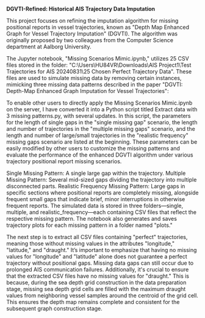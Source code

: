 **DGVTI-Refined: Historical AIS Trajectory Data Imputation**

This project focuses on refining the imputation algorithm for missing positional reports in vessel trajectories, known as "Depth Map Enhanced Graph for Vessel Trajectory Imputation" (DGVTI). The algorithm was originally proposed by two colleagues from the Computer Science department at Aalborg University.

The Jupyter notebook, "Missing Scenarios Mimic.ipynb," utilizes 25 CSV files stored in the folder: "C:\Users\HU84VR\Downloads\AIS Project1\Test Trajectories for AIS 20240831\25 Chosen Perfect Trajectory Data". These files are used to simulate missing data by removing certain instances, mimicking three missing data patterns described in the paper "DGVTI: Depth-Map Enhanced Graph Imputation for Vessel Trajectories":

To enable other users to directly apply the Missing Scenarios Mimic.ipynb on the server, I have converted it into a Python script titled Extract data with 3 missing patterns.py, with several updates. In this script, the parameters for the length of single gaps in the "single missing gap" scenario, the length and number of trajectories in the "multiple missing gaps" scenario, and the length and number of large/small trajectories in the "realistic frequency" missing gaps scenario are listed at the beginning. These parameters can be easily modified by other users to customize the missing patterns and evaluate the performance of the enhanced DGVTI algorithm under various trajectory positional report missing scenarios.

Single Missing Pattern: A single large gap within the trajectory.
Multiple Missing Pattern: Several mid-sized gaps dividing the trajectory into multiple disconnected parts.
Realistic Frequency Missing Pattern: Large gaps in specific sections where positional reports are completely missing, alongside frequent small gaps that indicate brief, minor interruptions in otherwise frequent reports.
The simulated data is stored in three folders—single, multiple, and realistic_frequency—each containing CSV files that reflect the respective missing pattern. The notebook also generates and saves trajectory plots for each missing pattern in a folder named "plots."


The next step is to extract all CSV files containing "perfect" trajectories, meaning those without missing values in the attributes "longitude," "latitude," and "draught." It’s important to emphasize that having no missing values for "longitude" and "latitude" alone does not guarantee a perfect trajectory without positional gaps. Missing data gaps can still occur due to prolonged AIS communication failures. Additionally, it's crucial to ensure that the extracted CSV files have no missing values for "draught." This is because, during the sea depth grid construction in the data preparation stage, missing sea depth grid cells are filled with the maximum draught values from neighboring vessel samples around the centroid of the grid cell. This ensures the depth map remains complete and consistent for the subsequent graph construction stage.



